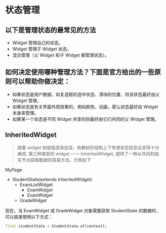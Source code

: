 # 状态管理

## 以下是管理状态的最常见的方法

-   Widget 管理自己的状态。
-   Widget 管理子 Widget 状态。
-   混合管理（父 Widget 和子 Widget 都管理状态）。

## 如何决定使用哪种管理方法？下面是官方给出的一些原则可以帮助你做决定：

-   如果状态是用户数据，如复选框的选中状态、滑块的位置，则该状态最好由父 Widget 管理。
-   如果状态是有关界面外观效果的，例如颜色、动画，那么状态最好由 Widget 本身来管理。
-   如果某一个状态是不同 Widget 共享的则最好由它们共同的父 Widget 管理。

## InheritedWidget

> 随着 widget 树层级逐渐加深，依赖树形结构上下传递状态信息会变得十分麻烦, 第三种类型的 widget —— InheritedWidget, 提供了一种从共同的祖先节点获取数据的简易方法，示例如下

MyPage

-   StudentState(extends InheritedWidget)
    -   ExamListWidget
        -   ExamWidget
        -   ExamWidget
    -   GradeWidget

现在，当 ExamWidget 或 GradeWidget 对象需要获取 StudentState 的数据时，可以直接使用以下方式：

```Dart
final studentState = StudentState.of(context);
```
